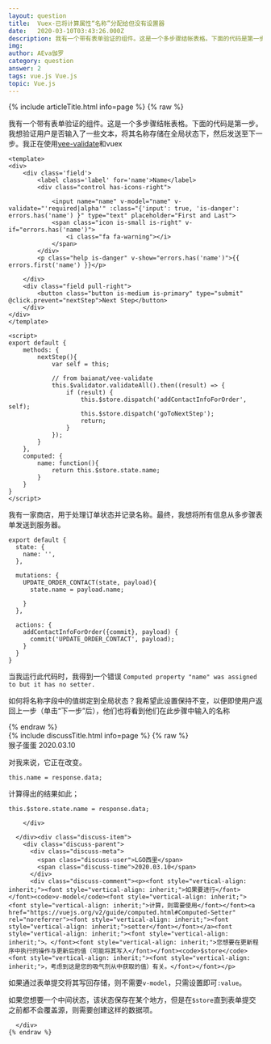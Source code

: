 ```yaml
---
layout: question
title:  Vuex-已将计算属性“名称”分配给但没有设置器
date:   2020-03-10T03:43:26.000Z
description: 我有一个带有表单验证的组件。这是一个多步骤结帐表格。下面的代码是第一步。我想验证用户是否输入了一些文本，将其名称存储在全局状态下，然后发送至下一步。我正在...
img: 
author: AEva伽罗
category: question
answer: 2
tags: vue.js Vue.js
topic: Vue.js
---
```

<div class="article-root">
  <div class="article">
    {% include articleTitle.html info=page %}
    {% raw %}
    <div class="article-content"><p><font style="vertical-align: inherit;"><font style="vertical-align: inherit;">我有一个带有表单验证的组件。</font><font style="vertical-align: inherit;">这是一个多步骤结帐表格。</font><font style="vertical-align: inherit;">下面的代码是第一步。</font><font style="vertical-align: inherit;">我想验证用户是否输入了一些文本，将其名称存储在全局状态下，然后发送至下一步。</font><font style="vertical-align: inherit;">我正在使用</font></font><a href="https://github.com/baianat/vee-validate" rel="noreferrer"><font style="vertical-align: inherit;"><font style="vertical-align: inherit;">vee-validate</font></font></a><font style="vertical-align: inherit;"><font style="vertical-align: inherit;">和vuex</font></font></p>

<pre><code>&lt;template&gt;<font></font>
&lt;div&gt;<font></font>
    &lt;div class='field'&gt;<font></font>
        &lt;label class='label' for='name'&gt;Name&lt;/label&gt;<font></font>
        &lt;div class="control has-icons-right"&gt;<font></font>
<font></font>
            &lt;input name="name" v-model="name" v-validate="'required|alpha'" :class="{'input': true, 'is-danger': errors.has('name') }" type="text" placeholder="First and Last"&gt;<font></font>
            &lt;span class="icon is-small is-right" v-if="errors.has('name')"&gt;<font></font>
                &lt;i class="fa fa-warning"&gt;&lt;/i&gt;<font></font>
            &lt;/span&gt;<font></font>
        &lt;/div&gt;<font></font>
        &lt;p class="help is-danger" v-show="errors.has('name')"&gt;{{ errors.first('name') }}&lt;/p&gt;<font></font>
<font></font>
    &lt;/div&gt;<font></font>
    &lt;div class="field pull-right"&gt;<font></font>
        &lt;button class="button is-medium is-primary" type="submit" @click.prevent="nextStep"&gt;Next Step&lt;/button&gt;<font></font>
    &lt;/div&gt;<font></font>
&lt;/div&gt;<font></font>
&lt;/template&gt;<font></font>
<font></font>
&lt;script&gt;<font></font>
export default {<font></font>
    methods: {<font></font>
        nextStep(){<font></font>
            var self = this;<font></font>
<font></font>
            // from baianat/vee-validate<font></font>
            this.$validator.validateAll().then((result) =&gt; {<font></font>
                if (result) {<font></font>
                    this.$store.dispatch('addContactInfoForOrder', self);<font></font>
                    this.$store.dispatch('goToNextStep');<font></font>
                    return;<font></font>
                }<font></font>
            });<font></font>
        }<font></font>
    },<font></font>
    computed: {<font></font>
        name: function(){<font></font>
            return this.$store.state.name;<font></font>
        }<font></font>
    }<font></font>
}<font></font>
&lt;/script&gt;<font></font>
</code></pre>

<p><font style="vertical-align: inherit;"><font style="vertical-align: inherit;">我有一家商店，用于处理订单状态并记录名称。</font><font style="vertical-align: inherit;">最终，我想将所有信息从多步骤表单发送到服务器。</font></font></p>

<pre><code>export default {<font></font>
  state: {<font></font>
    name: '',<font></font>
  },<font></font>
<font></font>
  mutations: {<font></font>
    UPDATE_ORDER_CONTACT(state, payload){<font></font>
      state.name = payload.name;<font></font>
<font></font>
    }<font></font>
  },<font></font>
<font></font>
  actions: {<font></font>
    addContactInfoForOrder({commit}, payload) {<font></font>
      commit('UPDATE_ORDER_CONTACT', payload);<font></font>
    }<font></font>
  }<font></font>
}<font></font>
</code></pre>

<p><font style="vertical-align: inherit;"><font style="vertical-align: inherit;">当我运行此代码时，我得到一个错误 </font></font><code>Computed property "name" was assigned to but it has no setter.</code></p>

<p><font style="vertical-align: inherit;"><font style="vertical-align: inherit;">如何将名称字段中的值绑定到全局状态？</font><font style="vertical-align: inherit;">我希望此设置保持不变，以便即使用户返回上一步（单击“下一步”后），他们也将看到他们在此步骤中输入的名称</font></font></p></div>
    {% endraw %}
  </div>

  <div class="discuss-wrapper">
    {% include discussTitle.html info=page %}
    {% raw %}
    <div class="discuss-item">
        <div class="discuss-parent">
          <div class="discuss-meta">
            <span class="discuss-user">猴子蛋蛋</span>
            <span class="discuss-time">2020.03.10</span>
          </div>
          <div class="discuss-comment"><p><font style="vertical-align: inherit;"><font style="vertical-align: inherit;">对我来说，它正在改变。</font></font></p>

<pre><code>this.name = response.data;
</code></pre>

<p><font style="vertical-align: inherit;"><font style="vertical-align: inherit;">计算得出的结果如此；</font></font></p>

<pre><code>this.$store.state.name = response.data;
</code></pre></div>
        </div>
        
      </div><div class="discuss-item">
        <div class="discuss-parent">
          <div class="discuss-meta">
            <span class="discuss-user">LGO西里</span>
            <span class="discuss-time">2020.03.10</span>
          </div>
          <div class="discuss-comment"><p><font style="vertical-align: inherit;"><font style="vertical-align: inherit;">如果要进行</font></font><code>v-model</code><font style="vertical-align: inherit;"><font style="vertical-align: inherit;">计算，则需要使用</font></font><a href="https://vuejs.org/v2/guide/computed.html#Computed-Setter" rel="noreferrer"><font style="vertical-align: inherit;"><font style="vertical-align: inherit;">setter</font></font></a><font style="vertical-align: inherit;"><font style="vertical-align: inherit;">。</font><font style="vertical-align: inherit;">您想要在更新程序中执行的操作与更新后的值（可能将其写入</font></font><code>$store</code><font style="vertical-align: inherit;"><font style="vertical-align: inherit;">，考虑到这是您的吸气剂从中获取的值）有关。</font></font></p>

<p><font style="vertical-align: inherit;"><font style="vertical-align: inherit;">如果通过表单提交将其写回存储，则不需要</font></font><code>v-model</code><font style="vertical-align: inherit;"><font style="vertical-align: inherit;">，只需设置即可</font></font><code>:value</code><font style="vertical-align: inherit;"><font style="vertical-align: inherit;">。</font></font></p>

<p><font style="vertical-align: inherit;"><font style="vertical-align: inherit;">如果您想要一个中间状态，该状态保存在某个地方，但是在</font></font><code>$store</code><font style="vertical-align: inherit;"><font style="vertical-align: inherit;">直到表单提交之前</font><font style="vertical-align: inherit;">都不会覆盖源，则</font><font style="vertical-align: inherit;">需要创建这样的数据项。</font></font></p></div>
        </div>
        
      </div>
    {% endraw %}
  </div>
<div>

